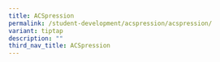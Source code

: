```yaml
---
title: ACSpression
permalink: /student-development/acspression/acspression/
variant: tiptap
description: ""
third_nav_title: ACSpression
---
```

